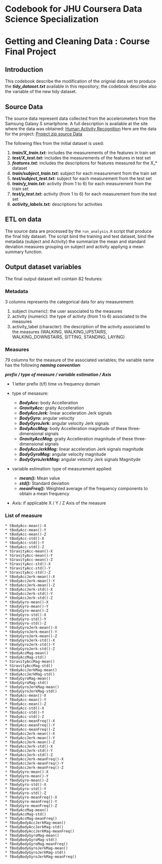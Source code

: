 # Codebook for JHU Coursera Data Science Specialization
# Getting and Cleaning Data : Course Final Project


## Introduction
This codebook describe the modification of the orignial data set to produce the ***tidy_dataset.txt*** available in this repository; the codebook describe also the variable of the new tidy dataset.

## Source Data
The source data represent data collected from the accelerometers from the Samsung Galaxy S smartphone. A full description is available at the site where the data was obtained: [Human Activity Recognition](http://archive.ics.uci.edu/ml/datasets/Human+Activity+Recognition+Using+Smartphones)
Here are the data for the project: [Project zip source Data](https://d396qusza40orc.cloudfront.net/getdata%2Fprojectfiles%2FUCI%20HAR%20Dataset.zip)

The following files from the initial dataset is used:

 1. ***train/X_train.txt:*** includes the measurements of the features in train set 
 2. ***test/X_test.txt:*** includes the measurements of the features in test set
 3. ***features.txt:*** includes the descriptions for features measured for the X_* dataset
 4. ***train/subject_train.txt:*** subject for each measurement from the train set
 5. ***test/subject_test.txt:*** subject for each measurement from the test set
 6. ***train/y_train.txt:*** activity (from 1 to 6) for each measurement from the train set
 7. ***test/y_test.txt:*** activity (from 1 to 6) for each measurement from the test set
 8. ***activity_labels.txt:*** descriptions for activities
 
 
## ETL on data
The source data are processed by the `run_analysis.R` script that produce the final tidy dataset.
The script bind the training and test dataset, bind the metadata (subject and Activity) the summarize the mean and standard deviation measures grouping on subject and activity appliyng a mean summary function.


## Output dataset variables
The final output dataset will cointain 82 feutures:

### Metadata
3 columns represents the categorical data for any measurement:

1. subject (numeric): the user associated to the measures
2. activity (numeric): the type of activty (from 1 to 6) associated to the measures
3. activity_label (character):  the description of the activity associated to the measures (WALKING, WALKING_UPSTAIRS, WALKING_DOWNSTAIRS, SITTING, STANDING, LAYING)

### Measures
79 columns for the measure of the associated variables; the variable name has the following ***naming convention***:

***prefix / type of measure / variable estimation / Axis***

* 1 letter prefix (t/f) time vs frequency domain

* type of mesasure: 
  * ***BodyAcc:*** body Accelleration
  * ***GravityAcc:*** graity Accelleration
  * ***BodyAccJerk:***  linear acceleration Jerk signals
  * ***BodyGyro:*** angular velocity
  * ***BodyGyroJerk:*** angular velocity Jerk signals
  * ***BodyAccMag:*** body Accelleration magnitude of these three-dimensional signals
  * ***GravityAccMag:*** graity Accelleration magnitude of these three-dimensional signals
  * ***BodyAccJerkMag:*** linear acceleration Jerk signals magnitude
  * ***BodyGyroMag:*** angular velocity magnitude
  * ***BodyGyroJerkMag:*** angular velocity Jerk signals Magnityde


* variable estimation: type of measurement applied:
  * ***mean():*** Mean value
  * ***std():*** Standard deviation
  * ***meanFreq():*** Weighted average of the frequency components to obtain a mean frequency
                
* Axis: if applicable X / Y / Z Axis of the measure


### List of measure
	* tBodyAcc-mean()-X
	* tBodyAcc-mean()-Y
	* tBodyAcc-mean()-Z
	* tBodyAcc-std()-X
	* tBodyAcc-std()-Y
	* tBodyAcc-std()-Z
	* tGravityAcc-mean()-X
	* tGravityAcc-mean()-Y
	* tGravityAcc-mean()-Z
	* tGravityAcc-std()-X
	* tGravityAcc-std()-Y
	* tGravityAcc-std()-Z
	* tBodyAccJerk-mean()-X
	* tBodyAccJerk-mean()-Y
	* tBodyAccJerk-mean()-Z
	* tBodyAccJerk-std()-X
	* tBodyAccJerk-std()-Y
	* tBodyAccJerk-std()-Z
	* tBodyGyro-mean()-X
	* tBodyGyro-mean()-Y
	* tBodyGyro-mean()-Z
	* tBodyGyro-std()-X
	* tBodyGyro-std()-Y
	* tBodyGyro-std()-Z
	* tBodyGyroJerk-mean()-X
	* tBodyGyroJerk-mean()-Y
	* tBodyGyroJerk-mean()-Z
	* tBodyGyroJerk-std()-X
	* tBodyGyroJerk-std()-Y
	* tBodyGyroJerk-std()-Z
	* tBodyAccMag-mean()
	* tBodyAccMag-std()
	* tGravityAccMag-mean()
	* tGravityAccMag-std()
	* tBodyAccJerkMag-mean()
	* tBodyAccJerkMag-std()
	* tBodyGyroMag-mean()
	* tBodyGyroMag-std()
	* tBodyGyroJerkMag-mean()
	* tBodyGyroJerkMag-std()
	* fBodyAcc-mean()-X
	* fBodyAcc-mean()-Y
	* fBodyAcc-mean()-Z
	* fBodyAcc-std()-X
	* fBodyAcc-std()-Y
	* fBodyAcc-std()-Z
	* fBodyAcc-meanFreq()-X
	* fBodyAcc-meanFreq()-Y
	* fBodyAcc-meanFreq()-Z
	* fBodyAccJerk-mean()-X
	* fBodyAccJerk-mean()-Y
	* fBodyAccJerk-mean()-Z
	* fBodyAccJerk-std()-X
	* fBodyAccJerk-std()-Y
	* fBodyAccJerk-std()-Z
	* fBodyAccJerk-meanFreq()-X
	* fBodyAccJerk-meanFreq()-Y
	* fBodyAccJerk-meanFreq()-Z
	* fBodyGyro-mean()-X
	* fBodyGyro-mean()-Y
	* fBodyGyro-mean()-Z
	* fBodyGyro-std()-X
	* fBodyGyro-std()-Y
	* fBodyGyro-std()-Z
	* fBodyGyro-meanFreq()-X
	* fBodyGyro-meanFreq()-Y
	* fBodyGyro-meanFreq()-Z
	* fBodyAccMag-mean()
	* fBodyAccMag-std()
	* fBodyAccMag-meanFreq()
	* fBodyBodyAccJerkMag-mean()
	* fBodyBodyAccJerkMag-std()
	* fBodyBodyAccJerkMag-meanFreq()
	* fBodyBodyGyroMag-mean()
	* fBodyBodyGyroMag-std()
	* fBodyBodyGyroMag-meanFreq()
	* fBodyBodyGyroJerkMag-mean()
	* fBodyBodyGyroJerkMag-std()
	* fBodyBodyGyroJerkMag-meanFreq()

